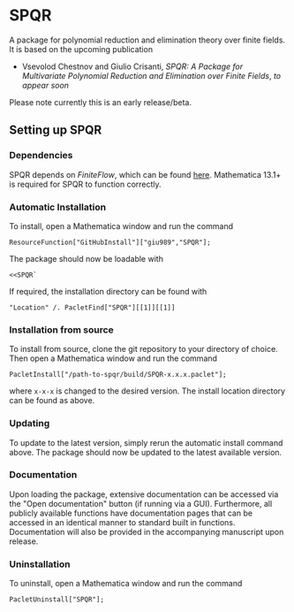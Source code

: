 # SPQR
A package for polynomial reduction and elimination theory over finite fields. It is based on the upcoming publication
- Vsevolod Chestnov and Giulio Crisanti, *SPQR: A Package for Multivariate Polynomial Reduction and Elimination over Finite Fields*,
  _to appear soon_

Please note currently this is an early release/beta.
## Setting up SPQR
### Dependencies
SPQR depends on _FiniteFlow_, which can be found [here](https://github.com/peraro/finiteflow).
Mathematica 13.1+ is required for SPQR to function correctly.
### Automatic Installation
To install, open a Mathematica window and run the command
```wolfram
ResourceFunction["GitHubInstall"]["giu989","SPQR"];
```
The package should now be loadable with
```wolfram
<<SPQR`
```
If required, the installation directory can be found with
```wolfram
"Location" /. PacletFind["SPQR"][[1]][[1]]
```
### Installation from source
To install from source, clone the git repository to your directory of choice. Then open a Mathematica window and run the command
```wolfram
PacletInstall["/path-to-spqr/build/SPQR-x.x.x.paclet"];
``` 
where ``x-x-x`` is changed to the desired version. The install location directory can be found as above.
### Updating
To update to the latest version, simply rerun the automatic install command above. The package should now be updated to the latest available version.
### Documentation
Upon loading the package, extensive documentation can be accessed via the "Open documentation" button (if running via a GUI). Furthermore, all publicly available functions have documentation pages that can be accessed in an identical manner to standard built in functions. Documentation will also be provided in the accompanying manuscript upon release.
### Uninstallation
To uninstall, open a Mathematica window and run the command
```wolfram
PacletUninstall["SPQR"];
```